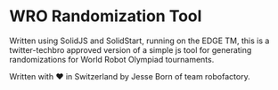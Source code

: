 # WRO Randomization Tool

Written using SolidJS and SolidStart, running on the EDGE TM, this is a twitter-techbro approved version of a simple js tool for generating randomizations for World Robot Olympiad tournaments.

Written with ❤️ in Switzerland by Jesse Born of team robofactory.
